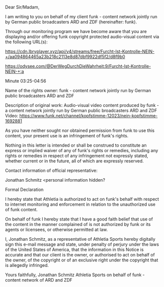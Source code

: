 Dear Sir/Madam,

I am writing to you on behalf of my client funk - content network jointly run by German public broadcasters ARD and ZDF (hereinafter: funk).

Through our monitoring program we have become aware that you are displaying and/or offering funk copyright protected audio-visual content via the following URL(s):

https://cdn.lbryplayer.xyz/api/v4/streams/free/Furcht-Ist-Kontrolle-NEIN-+/aa094864465a23b218c2113e8d87dbf9922df5f2/d8f9b0

https://odysee.com/@DerWegDurchDieWahrheit:9/Furcht-Ist-Kontrolle-NEIN-+:a

Minute 03:25-04:56

Name of the rights owner:
funk - content network jointly run by German public broadcasters ARD and ZDF

Description of original work:
Audio-visual video content produced by funk - a content network jointly run by German public broadcasters ARD and ZDF
Video: https://www.funk.net/channel/kopfstimme-12023/nein-kopfstimme-1692881

As you have neither sought nor obtained permission from funk to use this content, your present use is an infringement of funk's rights.

Nothing in this letter is intended or shall be construed to constitute an express or implied waiver of any of funk's rights or remedies, including any rights or remedies in respect of any infringement not expressly stated, whether current or in the future, all of which are expressly reserved.

Contact information of official representative:

Jonathan Schmitz
<personal information hidden?

Formal Declaration

I hereby state that Athletia is authorized to act on funk's behalf with respect to internet monitoring and enforcement in relation to the unauthorized use of funk content.

On behalf of funk I hereby state that I have a good faith belief that use of the content in the manner complained of is not authorized by funk or its agents or licensees, or otherwise permitted at law.

I, Jonathan Schmitz, as a representative of Athletia Sports hereby digitally sign this e-mail message and state, under penalty of perjury under the laws of the United States of America, that the information in this Notice is accurate and that our client is the owner, or authorised to act on behalf of the owner, of the copyright or of an exclusive right under the copyright that is allegedly infringed.

Yours faithfully,
Jonathan Schmitz
Athletia Sports on behalf of funk - content network of ARD and ZDF 
